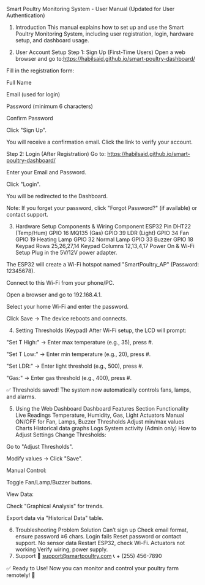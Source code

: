 Smart Poultry Monitoring System - User Manual (Updated for User Authentication)
1. Introduction
This manual explains how to set up and use the Smart Poultry Monitoring System, including user registration, login, hardware setup, and dashboard usage.

2. User Account Setup
Step 1: Sign Up (First-Time Users)
Open a web browser and go to:https://habilsaid.github.io/smart-poultry-dashboard/


Fill in the registration form:

Full Name

Email (used for login)

Password (minimum 6 characters)

Confirm Password

Click "Sign Up".

You will receive a confirmation email. Click the link to verify your account.

Step 2: Login (After Registration)
Go to: https://habilsaid.github.io/smart-poultry-dashboard/


Enter your Email and Password.

Click "Login".

You will be redirected to the Dashboard.

Note: If you forget your password, click "Forgot Password?" (if available) or contact support.

3. Hardware Setup
Components & Wiring
Component	ESP32 Pin
DHT22 (Temp/Hum)	GPIO 16
MQ135 (Gas)	GPIO 39
LDR (Light)	GPIO 34
Fan	GPIO 19
Heating Lamp	GPIO 32
Normal Lamp	GPIO 33
Buzzer	GPIO 18
Keypad Rows	25,26,27,14
Keypad Columns	12,13,4,17
Power On & Wi-Fi Setup
Plug in the 5V/12V power adapter.

The ESP32 will create a Wi-Fi hotspot named "SmartPoultry_AP" (Password: 12345678).

Connect to this Wi-Fi from your phone/PC.

Open a browser and go to 192.168.4.1.

Select your home Wi-Fi and enter the password.

Click Save → The device reboots and connects.

4. Setting Thresholds (Keypad)
After Wi-Fi setup, the LCD will prompt:

"Set T High:" → Enter max temperature (e.g., 35), press #.

"Set T Low:" → Enter min temperature (e.g., 20), press #.

"Set LDR:" → Enter light threshold (e.g., 500), press #.

"Gas:" → Enter gas threshold (e.g., 400), press #.

✅ Thresholds saved! The system now automatically controls fans, lamps, and alarms.

5. Using the Web Dashboard
Dashboard Features
Section	Functionality
Live Readings	Temperature, Humidity, Gas, Light
Actuators	Manual ON/OFF for Fan, Lamps, Buzzer
Thresholds	Adjust min/max values
Charts	Historical data graphs
Logs	System activity (Admin only)
How to Adjust Settings
Change Thresholds:

Go to "Adjust Thresholds".

Modify values → Click "Save".

Manual Control:

Toggle Fan/Lamp/Buzzer buttons.

View Data:

Check "Graphical Analysis" for trends.

Export data via "Historical Data" table.

6. Troubleshooting
Problem	Solution
Can’t sign up	Check email format, ensure password ≥6 chars.
Login fails	Reset password or contact support.
No sensor data	Restart ESP32, check Wi-Fi.
Actuators not working	Verify wiring, power supply.
7. Support
📧 support@smartpoultry.com
📞 + (255) 456-7890

✅ Ready to Use!
Now you can monitor and control your poultry farm remotely! 🚀